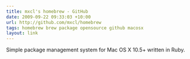```yaml
---
title: mxcl's homebrew - GitHub
date: 2009-09-22 09:33:03 +10:00
url: http://github.com/mxcl/homebrew
tags: homebrew brew package opensource github macosx
layout: link
---
```

Simple package management system for Mac OS X 10.5+ written in Ruby.
